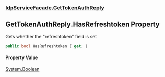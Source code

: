 ### [IdpServiceFacade](../index.md 'IdpServiceFacade').[GetTokenAuthReply](index.md 'IdpServiceFacade\.GetTokenAuthReply')

## GetTokenAuthReply\.HasRefreshtoken Property

Gets whether the "refreshtoken" field is set

```csharp
public bool HasRefreshtoken { get; }
```

#### Property Value
[System\.Boolean](https://learn.microsoft.com/en-us/dotnet/api/system.boolean 'System\.Boolean')